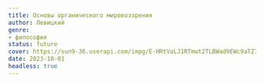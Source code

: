 ```yaml
---
title: Основы органического мировоззрения
author: Левицкий
genre:
- философия
status: future
cover: https://sun9-36.userapi.com/impg/E-HRtVaLJ1RTmwt2TLBWad9EWc9aTZ7EKn2peA/G6uZtii-wCE.jpg?size=320x473&quality=96&sign=c69c6acabc31f6a3f57decb6307230a7&c_uniq_tag=jyOE2PE8DhralAF5YpP2smNERs8838Lq5IxV3DYgVJw&type=album
date: 2023-10-01
headless: true
---
```


